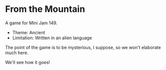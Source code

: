 # From the Mountain
A game for Mini Jam 149.
* Theme: Ancient
* Limitation: Written in an alien language

The point of the game is to be mysterious, I suppose, so we won't elaborate much here.

We'll see how it goes!